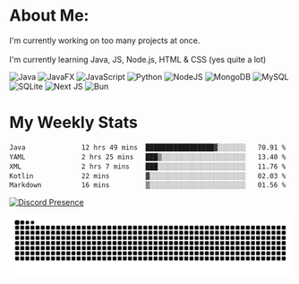 # About Me:
I'm currently working on too many projects at once. <br><br> I'm currently learning Java, JS, Node.js, HTML & CSS (yes quite a lot)

![Java](https://img.shields.io/badge/java-%23ED8B00.svg?style=for-the-badge&logo=java&logoColor=white) 
![JavaFX](https://img.shields.io/badge/javafx-%23FF0000.svg?style=for-the-badge&logo=javafx&logoColor=white)
![JavaScript](https://img.shields.io/badge/javascript-%23323330.svg?style=for-the-badge&logo=javascript&logoColor=%23F7DF1E) ![Python](https://img.shields.io/badge/python-3670A0?style=for-the-badge&logo=python&logoColor=ffdd54) ![NodeJS](https://img.shields.io/badge/node.js-6DA55F?style=for-the-badge&logo=node.js&logoColor=white) ![MongoDB](https://img.shields.io/badge/MongoDB-%234ea94b.svg?style=for-the-badge&logo=mongodb&logoColor=white) ![MySQL](https://img.shields.io/badge/mysql-4479A1.svg?style=for-the-badge&logo=mysql&logoColor=white) ![SQLite](https://img.shields.io/badge/sqlite-%2307405e.svg?style=for-the-badge&logo=sqlite&logoColor=white) ![Next JS](https://img.shields.io/badge/Next-black?style=for-the-badge&logo=next.js&logoColor=white)
![Bun](https://img.shields.io/badge/Bun-%23000000.svg?style=for-the-badge&logo=bun&logoColor=white)
# My Weekly Stats
<!--START_SECTION:waka-->

```txt
Java              12 hrs 49 mins  █████████████████▓░░░░░░░   70.91 %
YAML              2 hrs 25 mins   ███▒░░░░░░░░░░░░░░░░░░░░░   13.40 %
XML               2 hrs 7 mins    ███░░░░░░░░░░░░░░░░░░░░░░   11.76 %
Kotlin            22 mins         ▓░░░░░░░░░░░░░░░░░░░░░░░░   02.03 %
Markdown          16 mins         ▒░░░░░░░░░░░░░░░░░░░░░░░░   01.56 %
```

<!--END_SECTION:waka-->
[![Discord Presence](https://lanyard.cnrad.dev/api/740153472086835221)](https://discord.com/users/740153472086835221)

<div align="center">
  <img src="https://raw.githubusercontent.com/Skullians/Skullians/output/github-contribution-grid-snake-dark.svg" alt="Snake animation" />
</div>
